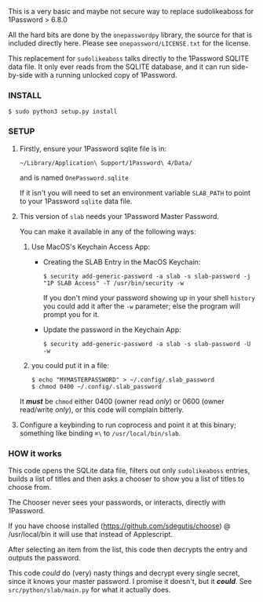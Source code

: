 This is a very basic and maybe not secure way to replace sudolikeaboss for 1Password > 6.8.0

All the hard bits are done by the `onepasswordpy` library, the source for that is included directly here. Please see `onepassword/LICENSE.txt` for the license.

This replacement for `sudolikeaboss` talks directly to the 1Password SQLITE data file.
It only ever reads from the SQLITE database, and it can run side-by-side with a running unlocked copy of 1Password.


### INSTALL

  `$ sudo python3 setup.py install`

### SETUP

  1. Firstly, ensure your 1Password sqlite file is in:

     `~/Library/Application\ Support/1Password\ 4/Data/`

     and is named `OnePassword.sqlite`
  
     If it isn't you will need to set an environment variable `SLAB_PATH` to point to your 1Password `sqlite` data file.

  2. This version of `slab` needs your 1Password Master Password.
  
     You can make it available in any of the following ways:
  
     1. Use MacOS's Keychain Access App:
  
        * Creating the SLAB Entry in the MacOS Keychain:

           `$ security add-generic-password -a slab -s slab-password -j "1P SLAB Access" -T /usr/bin/security -w`

           If you don't mind your password showing up in your shell `history` you could add it after the `-w` parameter; else the program will prompt you for it.

        * Update the password in the Keychain App:

           `$ security add-generic-password -a slab -s slab-password -U -w`

     2. you could put it in a file:

        `$ echo "MYMASTERPASSWORD" > ~/.config/.slab_password`\
        `$ chmod 0400 ~/.config/.slab_password`

     It ***must*** be `chmod` either 0400 (owner read *only*) or 0600 (owner read/write *only*), or this code will complain bitterly.

  3. Configure a keybinding to run coprocess and point it at this binary; something like binding `⌘\` to `/usr/local/bin/slab`.

### HOW it works

  This code opens the SQLite data file, filters out only `sudolikeaboss` entries, builds a list of titles and then asks a chooser to show you a list of titles to choose from.
  
  The Chooser never sees your passwords, or interacts, directly with 1Password.

  If you have choose installed (https://github.com/sdegutis/choose) @ /usr/local/bin it will use that instead of Applescript.
  
  After selecting an item from the list, this code then decrypts the entry and outputs the password.

  This code *could* do (very) nasty things and decrypt every single secret, since it knows your master password. I promise it doesn't, but it ***could***. See `src/python/slab/main.py` for what it actually does.
